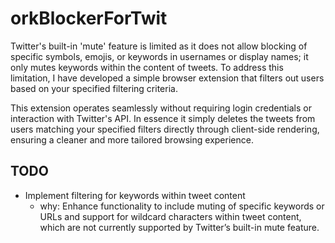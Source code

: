 # orkBlockerForTwit
Twitter's built-in 'mute' feature is limited as it does not allow blocking of specific symbols, emojis, or keywords in usernames or display names; it only mutes keywords within the content of tweets. To address this limitation, I have developed a simple browser extension that filters out users based on your specified filtering criteria.

This extension operates seamlessly without requiring login credentials or interaction with Twitter's API. In essence it simply deletes the tweets from users matching your specified filters directly through client-side rendering, ensuring a cleaner and more tailored browsing experience.

## TODO
- Implement filtering for keywords within tweet content
  - why: Enhance functionality to include muting of specific keywords or URLs and support for wildcard characters within tweet content, which are not currently supported by Twitter’s built-in mute feature. 
